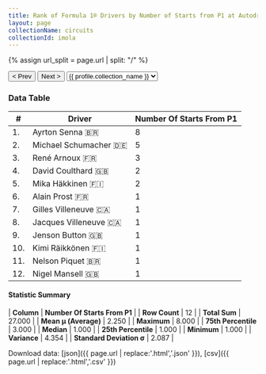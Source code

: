 ```yaml
---
title: Rank of Formula 1® Drivers by Number of Starts from P1 at Autodromo Enzo e Dino Ferrari
layout: page
collectionName: circuits
collectionId: imola
---
```


{% assign url_split = page.url | split: "/" %}
<div id="collection-navigation">
<button onclick="selector.options[selector.selectedIndex-1].value && (window.location = selector.options[selector.selectedIndex-1].value);">&lt; Prev</button>
<button onclick="selector.options[selector.selectedIndex+1].value && (window.location = selector.options[selector.selectedIndex+1].value);">Next &gt;</button>
<select id="selector" onchange="this.options[this.selectedIndex].value && (window.location = this.options[this.selectedIndex].value);">
  {% for collectionId in site.data[page.collectionName].refs %}
    {% if collectionId == page.collectionId %}
      {% assign selected = "selected" %}
    {% else %}
      {% assign selected = "" %}
    {% endif %}
    {% assign profile = site.data[page.collectionName][collectionId].profile %}
    <option value="/f1/{{ page.collectionName }}/{{ collectionId }}/{{ url_split[4] }}" {{ selected }}>{{ profile.collection_name }}</option>
  {% endfor %}
</select>
</div>

<canvas id="chart" width="400" height="180"></canvas>
<script>
var data = {
    "datasets": [
        {
            "backgroundColor": [
                "#9C8E8D",
                "#9C8E8D",
                "#9C8E8D",
                "#9C8E8D",
                "#9C8E8D",
                "#9C8E8D",
                "#9C8E8D",
                "#9C8E8D",
                "#9C8E8D",
                "#9C8E8D",
                "#9C8E8D",
                "#9C8E8D"
            ],
            "borderColor": [
                "#1D181E",
                "#1D181E",
                "#1D181E",
                "#1D181E",
                "#1D181E",
                "#1D181E",
                "#1D181E",
                "#1D181E",
                "#1D181E",
                "#1D181E",
                "#1D181E",
                "#1D181E"
            ],
            "borderWidth": 1,
            "data": [
                8.0,
                5.0,
                3.0,
                2.0,
                2.0,
                1.0,
                1.0,
                1.0,
                1.0,
                1.0,
                1.0,
                1.0
            ],
            "label": "Number Of Starts From P1"
        }
    ],
    "labels": [
        "Ayrton Senna",
        "Michael Schumacher",
        "René Arnoux",
        "David Coulthard",
        "Mika Häkkinen",
        "Alain Prost",
        "Gilles Villeneuve",
        "Jacques Villeneuve",
        "Jenson Button",
        "Kimi Räikkönen",
        "Nelson Piquet",
        "Nigel Mansell"
    ]
};
var options = {
  legend: {
    display: false
  },
  scales: {
    xAxes: [{
      ticks: {
        beginAtZero: true,
        maxRotation: 180,
        display: window.innerWidth > 800
      }
    }],
    yAxes: [{
      ticks: {
        beginAtZero: true
      }
    }]
  },
  onResize: function(chart, size) {
    chart.options.scales.xAxes[0].ticks.display = size.width > 800;
  }
};
var chart = new Chart("chart", {
    data: data,
    type: 'bar',
    options: options
});
</script>



### Data Table

| # | Driver | Number Of Starts From P1 |
|--|--|--|
| 1. | Ayrton Senna 🇧🇷 | 8 |
| 2. | Michael Schumacher 🇩🇪 | 5 |
| 3. | René Arnoux 🇫🇷 | 3 |
| 4. | David Coulthard 🇬🇧 | 2 |
| 5. | Mika Häkkinen 🇫🇮 | 2 |
| 6. | Alain Prost 🇫🇷 | 1 |
| 7. | Gilles Villeneuve 🇨🇦 | 1 |
| 8. | Jacques Villeneuve 🇨🇦 | 1 |
| 9. | Jenson Button 🇬🇧 | 1 |
| 10. | Kimi Räikkönen 🇫🇮 | 1 |
| 11. | Nelson Piquet 🇧🇷 | 1 |
| 12. | Nigel Mansell 🇬🇧 | 1 |

#### Statistic Summary

| **Column** | **Number Of Starts From P1** |
| **Row Count** | 12 |
| **Total Sum** | 27.000 |
| **Mean μ (Average)** | 2.250 |
| **Maximum** | 8.000 |
| **75th Percentile** | 3.000 |
| **Median** | 1.000 |
| **25th Percentile** | 1.000 |
| **Minimum** | 1.000 |
| **Variance** | 4.354 |
| **Standard Deviation σ** | 2.087 |

Download data: [json]({{ page.url | replace:'.html','.json' }}), [csv]({{ page.url | replace:'.html','.csv' }})
